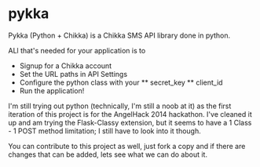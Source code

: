 pykka
==============

Pykka (Python + Chikka) is a Chikka SMS API library done in python.

ALl that's needed for your application is to
* Signup for a Chikka account
* Set the URL paths in API Settings
* Configure the python class with your
** secret_key
** client_id
* Run the application!




I'm still trying out python (technically, I'm still a noob at it) as the first iteration of this project is for the AngelHack 2014 hackathon. I've cleaned it up and am trying the Flask-Classy extension, but it seems to have a 1 Class - 1 POST method limitation; I still have to look into it though.


You can contribute to this project as well, just fork a copy and if there are changes that can be added, lets see what we can do about it.
